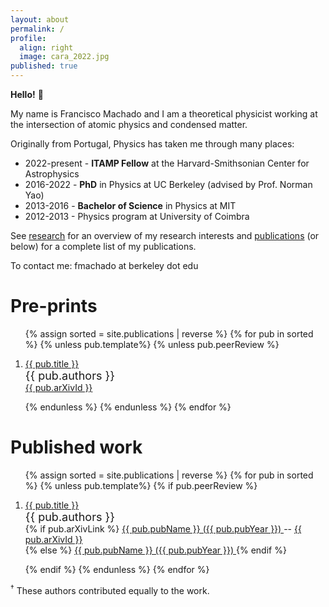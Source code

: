 ```yaml
---
layout: about
permalink: /
profile:
  align: right
  image: cara_2022.jpg 
published: true
---
```


**Hello!** 👋 

My name is Francisco Machado and I am a theoretical physicist working at the intersection of atomic physics and condensed matter.

Originally from Portugal, Physics has taken me through many places:
- 2022-present - **ITAMP Fellow** at the Harvard-Smithsonian Center for Astrophysics
- 2016-2022 - **PhD** in Physics at UC Berkeley (advised by Prof. Norman Yao)
- 2013-2016 - **Bachelor of Science** in Physics at MIT
- 2012-2013 - Physics program at University of Coimbra



See [research](research) for an overview of my research interests and [publications](publications) (or below) for a complete list of my publications.

To contact me: fmachado at berkeley dot edu


# Pre-prints
<ol>
{% assign sorted = site.publications | reverse %}
{% for pub in sorted %}
  {% unless pub.template%}
  {% unless pub.peerReview %}
  <li>
  <p> 
      <a href="{{ pub.url  }}">  {{ pub.title }} 
      </a> <br> 
      <span style="font-size:18px"> {{ pub.authors }} </span> <br> 
      <a href="{{ pub.arXivLink}}"> {{ pub.arXivId }} </a>
      
  </p>
  </li>
  {% endunless %}
  {% endunless %}
{% endfor %}
</ol>

# Published work

<ol>
{% assign sorted = site.publications | reverse %}
{% for pub in sorted %}
  {% unless pub.template%}
  {% if pub.peerReview %}
  <li>
  <p>
      <a href="{{ pub.url  }}">  {{ pub.title }} 
      </a> <br> 
      <span style="font-size:18px"> {{ pub.authors }} </span> <br>
      {% if pub.arXivLink %}
      	 <a href="{{ pub.pubLink}}"> {{ pub.pubName }} ({{ pub.pubYear }}) </a>  -- <a href="{{ pub.arXivLink}}"> {{ pub.arXivId }} </a> <br>
	 {% else %}
	 <a href="{{ pub.pubLink}}"> {{ pub.pubName }} ({{ pub.pubYear }}) </a>
	 {% endif %}
  </p>
  </li>
  {% endif %}
   {% endunless %}
{% endfor %}
</ol>

<sup>&dagger;</sup> These authors contributed equally to the work. 